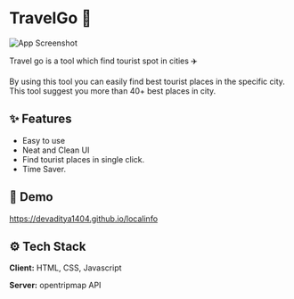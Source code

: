 
# TravelGo 🧭

![App Screenshot](https://drive.google.com/uc?export=download&id=1Nth0-l-adxuwBZRJhgclM0tU_h9uJe4F)

Travel go is a tool which find tourist spot in cities ✈️

By using this tool you can easily find best tourist places in the specific city. This tool suggest you more than 40+ best places in city.

## ✨ Features

- Easy to use
- Neat and Clean UI
- Find tourist places in single click.
- Time Saver.



## 🚀 Demo

https://devaditya1404.github.io/localinfo



## ⚙️ Tech Stack

**Client:** HTML, CSS, Javascript

**Server:** opentripmap API





